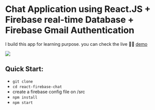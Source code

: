 Chat Application using React.JS + Firebase real-time Database + Firebase Gmail Authentication
=====================================

I build this app for learning purpose. you can check the live 💁‍♂️ [demo](https://chatroom-67e21.web.app/) 

![](https://firebasestorage.googleapis.com/v0/b/chatroom-67e21.appspot.com/o/chat-chat.png?alt=media&token=3ad066ef-e277-4113-a496-e8fa6c110832)

Quick Start:
------------

- ``` git clone ```
- ``` cd react-firebase-chat ```
- create a firebase config file on /src
- ``` npm install ```
- ``` npm start ```

